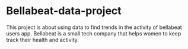 # Bellabeat-data-project
This project is about using data to find trends in the activity of bellabeat users app. Bellabeat is a small tech company that helps women to keep track their health and activity.
